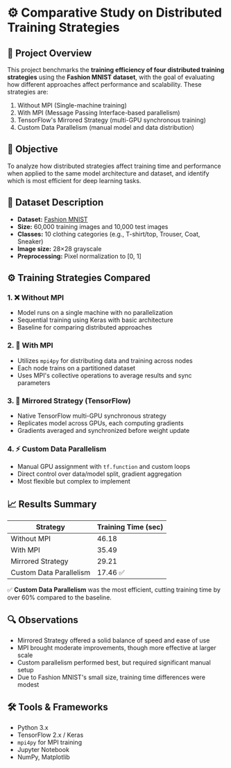 # ⚙️ Comparative Study on Distributed Training Strategies

## 📌 Project Overview

This project benchmarks the **training efficiency of four distributed training strategies** using the **Fashion MNIST dataset**, with the goal of evaluating how different approaches affect performance and scalability. These strategies are:

1. Without MPI (Single-machine training)  
2. With MPI (Message Passing Interface-based parallelism)  
3. TensorFlow's Mirrored Strategy (multi-GPU synchronous training)  
4. Custom Data Parallelism (manual model and data distribution)
   
## 🧠 Objective

To analyze how distributed strategies affect training time and performance when applied to the same model architecture and dataset, and identify which is most efficient for deep learning tasks.

## 🧪 Dataset Description

- **Dataset:** [Fashion MNIST](https://github.com/zalandoresearch/fashion-mnist)
- **Size:** 60,000 training images and 10,000 test images  
- **Classes:** 10 clothing categories (e.g., T-shirt/top, Trouser, Coat, Sneaker)
- **Image size:** 28×28 grayscale  
- **Preprocessing:** Pixel normalization to [0, 1]

## ⚙️ Training Strategies Compared

### 1. ❌ Without MPI
- Model runs on a single machine with no parallelization  
- Sequential training using Keras with basic architecture  
- Baseline for comparing distributed approaches

### 2. 🔁 With MPI
- Utilizes `mpi4py` for distributing data and training across nodes  
- Each node trains on a partitioned dataset  
- Uses MPI's collective operations to average results and sync parameters

### 3. 🧩 Mirrored Strategy (TensorFlow)
- Native TensorFlow multi-GPU synchronous strategy  
- Replicates model across GPUs, each computing gradients  
- Gradients averaged and synchronized before weight update

### 4. ⚡ Custom Data Parallelism
- Manual GPU assignment with `tf.function` and custom loops  
- Direct control over data/model split, gradient aggregation  
- Most flexible but complex to implement


## 📈 Results Summary

| Strategy                 | Training Time (sec) |
|--------------------------|---------------------|
| Without MPI              | 46.18               |
| With MPI                 | 35.49               |
| Mirrored Strategy        | 29.21               |
| Custom Data Parallelism  | 17.46 ✅            |

✅ **Custom Data Parallelism** was the most efficient, cutting training time by over 60% compared to the baseline.


## 🔍 Observations

- Mirrored Strategy offered a solid balance of speed and ease of use  
- MPI brought moderate improvements, though more effective at larger scale  
- Custom parallelism performed best, but required significant manual setup  
- Due to Fashion MNIST's small size, training time differences were modest

## 🛠 Tools & Frameworks

- Python 3.x  
- TensorFlow 2.x / Keras  
- `mpi4py` for MPI training  
- Jupyter Notebook  
- NumPy, Matplotlib
